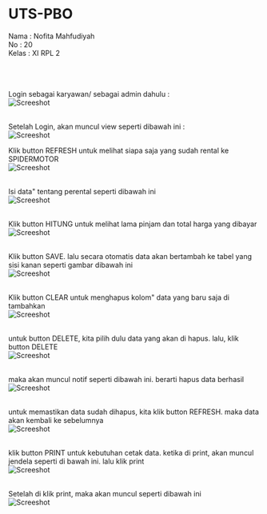 # UTS-PBO

Nama  : Nofita Mahfudiyah <br>
No    : 20 <br>
Kelas : XI RPL 2 <br>
<br> <br> <br>

Login sebagai karyawan/ sebagai admin dahulu : <br>
![Screeshot](https://github.com/nofitaaaa/UTS-PBO/blob/master/1.PNG) <br> <br>

Setelah Login, akan muncul view seperti dibawah ini : <br>
![Screeshot](https://github.com/nofitaaaa/UTS-PBO/blob/master/2.PNG)

Klik button REFRESH untuk melihat siapa saja yang sudah rental ke SPIDERMOTOR <br>
![Screeshot](https://github.com/nofitaaaa/UTS-PBO/blob/master/3.PNG) <br> <br>

Isi data" tentang perental seperti dibawah ini <br>
![Screeshot](https://github.com/nofitaaaa/UTS-PBO/blob/master/4.PNG) <br> <br>

Klik button HITUNG untuk melihat lama pinjam dan total harga yang dibayar <br>
![Screeshot](https://github.com/nofitaaaa/UTS-PBO/blob/master/5.PNG) <br> <br>

Klik button SAVE. lalu secara otomatis data akan bertambah ke tabel yang sisi kanan seperti gambar dibawah ini <br>
![Screeshot](https://github.com/nofitaaaa/UTS-PBO/blob/master/6.PNG)<br><br>

Klik button CLEAR untuk menghapus kolom" data yang baru saja di tambahkan <br>
![Screeshot](https://github.com/nofitaaaa/UTS-PBO/blob/master/7.PNG) <br> <br>

untuk button DELETE, kita pilih dulu data yang akan di hapus. lalu, klik button DELETE <br>
![Screeshot](https://github.com/nofitaaaa/UTS-PBO/blob/master/8.PNG) <br> <br>

maka akan muncul notif seperti dibawah ini. berarti hapus data berhasil <br>
![Screeshot](https://github.com/nofitaaaa/UTS-PBO/blob/master/9.PNG) <br> <br>

untuk memastikan data sudah dihapus, kita klik button REFRESH. maka data akan kembali ke sebelumnya <br>
![Screeshot](https://github.com/nofitaaaa/UTS-PBO/blob/master/10.PNG) <br> <br>

klik button PRINT untuk kebutuhan cetak data. ketika di print, akan muncul jendela seperti di bawah ini. lalu klik print <br>
![Screeshot](https://github.com/nofitaaaa/UTS-PBO/blob/master/11.PNG) <br> <br>

Setelah di klik print, maka akan muncul seperti dibawah ini <br> 
![Screeshot](https://github.com/nofitaaaa/UTS-PBO/blob/master/12.PNG) <br> <br>

